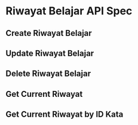 # Riwayat Belajar API Spec

## Create Riwayat Belajar

## Update Riwayat Belajar

## Delete Riwayat Belajar

## Get Current Riwayat 

## Get Current Riwayat by ID Kata

